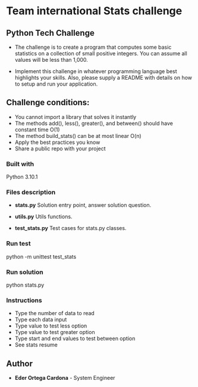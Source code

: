 # Team international Stats challenge

## Python Tech Challenge

- The challenge is to create a program that computes some
basic statistics on a collection of small positive integers. You
can assume all values will be less than 1,000.

- Implement this challenge in whatever programming language
best highlights your skills. Also, please supply a README with
details on how to setup and run your application.


## Challenge conditions:

- You cannot import a library that solves it instantly
- The methods add(), less(), greater(), and between() should have
constant time O(1)
- The method build_stats() can be at most linear O(n)
- Apply the best practices you know
- Share a public repo with your project


### Built with
Python 3.10.1

### Files description

* **stats.py** 
  Solution entry point, answer solution question.

* **utils.py**
  Utils functions.

* **test_stats.py**
  Test cases for stats.py classes.

### Run test

python -m unittest test_stats

### Run solution

python stats.py

### Instructions

- Type the number of data to read
- Type each data input
- Type value to test less option
- Type value to test greater option
- Type start and end values to test between option
- See stats resume


## Author

* **Eder Ortega Cardona** - System Engineer
